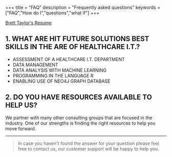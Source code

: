 +++
title = "FAQ"
description = "Frequently asked questions"
keywords = ["FAQ","How do I","questions","what if"]
+++

[Brett Taylor's Resume](/faq/Taylor_Brett--Resume-2020.html)


## 1. WHAT ARE HIT FUTURE SOLUTIONS BEST SKILLS IN THE ARE OF HEALTHCARE I.T.?

* ASSESSMENT OF A HEALTHCARE I.T. DEPARTMENT
* DATA MANAGEMENT
* DATA ANALYSIS WITH MACHINE LEARNING
* PROGRAMMING IN THE LANGUAGE R
* ENABLING USE OF NEO4J GRAPH DATABASE

## 2. DO YOU HAVE RESOURCES AVAILABLE TO HELP US?
We partner with many other consulting groups that are focused in the industry. One of our strengths is finding the right resources to help you move forward.

---

> In case you haven't found the answer for your question please feel free to contact us, our customer support will be happy to help you.
